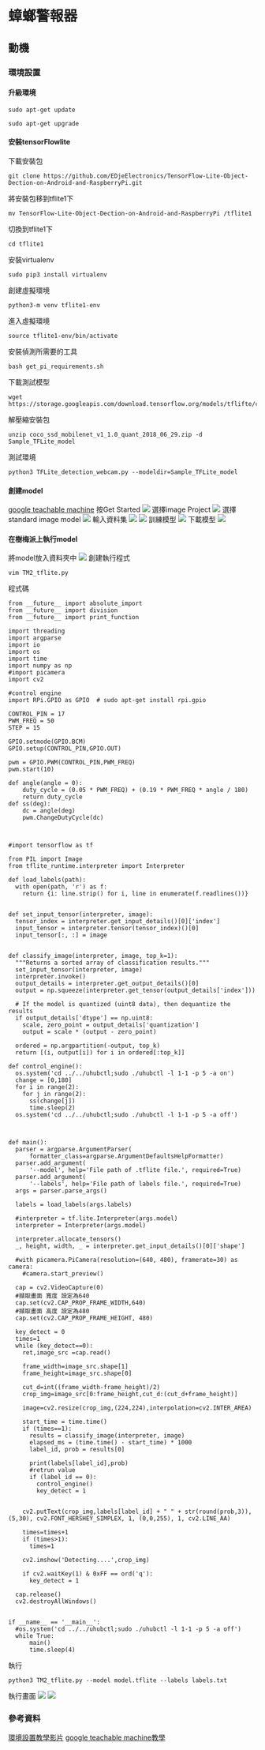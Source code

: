 # 蟑螂警報器
## 動機
### 環境設置
#### 升級環境
```
sudo apt-get update
```
```
sudo apt-get upgrade
```
#### 安裝tensorFlowlite
下載安裝包
```
git clone https://github.com/EDjeElectronics/TensorFlow-Lite-Object-Dection-on-Android-and-RaspberryPi.git
```
將安裝包移到tflite1下
```
mv TensorFlow-Lite-Object-Dection-on-Android-and-RaspberryPi /tflite1
```
切換到tflite1下
```
cd tflite1
```
安裝virtualenv
```
sudo pip3 install virtualenv
```
創建虛擬環境
```
python3-m venv tflite1-env
```
進入虛擬環境
```
source tflite1-env/bin/activate
```
安裝偵測所需要的工具
```
bash get_pi_requirements.sh
```
下載測試模型
```
wget https://storage.googleapis.com/download.tensorflow.org/models/tflifte/coco_ssd_mobilenet_v1_1.0_quant_2018_06_29.zip
```
解壓縮安裝包
```
unzip coco_ssd_mobilenet_v1_1.0_quant_2018_06_29.zip -d Sample_TFLite_model
```
測試環境
```
python3 TFLite_detection_webcam.py --modeldir=Sample_TFLite_model
```
#### 創建model
[google teachable machine](https://teachablemachine.withgoogle.com/)
按Get Started
![](https://i.imgur.com/B3qkWa7.png)
選擇image Project
![](https://i.imgur.com/8vvKRNW.png)
選擇standard image model
![](https://i.imgur.com/RriFQYa.png)
輸入資料集
![](https://i.imgur.com/kiIgr3B.png)
![](https://i.imgur.com/MMCj1p0.png)
訓練模型
![](https://i.imgur.com/0Q54n5v.png)
下載模型
![](https://i.imgur.com/APNK4GI.png)
#### 在樹梅派上執行model
將model放入資料夾中
![](https://i.imgur.com/MjtfuAh.png)
創建執行程式
```
vim TM2_tflite.py
```
程式碼
```
from __future__ import absolute_import
from __future__ import division
from __future__ import print_function

import threading
import argparse
import io
import os
import time
import numpy as np
#import picamera
import cv2

#control engine
import RPi.GPIO as GPIO  # sudo apt-get install rpi.gpio

CONTROL_PIN = 17
PWM_FREQ = 50
STEP = 15

GPIO.setmode(GPIO.BCM)
GPIO.setup(CONTROL_PIN,GPIO.OUT)

pwm = GPIO.PWM(CONTROL_PIN,PWM_FREQ)
pwm.start(10)

def angle(angle = 0):
    duty_cycle = (0.05 * PWM_FREQ) + (0.19 * PWM_FREQ * angle / 180)
    return duty_cycle
def ss(deg):
    dc = angle(deg)
    pwm.ChangeDutyCycle(dc)
    


#import tensorflow as tf

from PIL import Image
from tflite_runtime.interpreter import Interpreter

def load_labels(path):
  with open(path, 'r') as f:
    return {i: line.strip() for i, line in enumerate(f.readlines())}


def set_input_tensor(interpreter, image):
  tensor_index = interpreter.get_input_details()[0]['index']
  input_tensor = interpreter.tensor(tensor_index)()[0]
  input_tensor[:, :] = image


def classify_image(interpreter, image, top_k=1):
  """Returns a sorted array of classification results."""
  set_input_tensor(interpreter, image)
  interpreter.invoke()
  output_details = interpreter.get_output_details()[0]
  output = np.squeeze(interpreter.get_tensor(output_details['index']))

  # If the model is quantized (uint8 data), then dequantize the results
  if output_details['dtype'] == np.uint8:
    scale, zero_point = output_details['quantization']
    output = scale * (output - zero_point)

  ordered = np.argpartition(-output, top_k)
  return [(i, output[i]) for i in ordered[:top_k]]

def control_engine():
  os.system('cd ../../uhubctl;sudo ./uhubctl -l 1-1 -p 5 -a on')
  change = [0,180]
  for i in range(2):
    for j in range(2):
      ss(change[j])
      time.sleep(2)
  os.system('cd ../../uhubctl;sudo ./uhubctl -l 1-1 -p 5 -a off')
  
  

def main():
  parser = argparse.ArgumentParser(
      formatter_class=argparse.ArgumentDefaultsHelpFormatter)
  parser.add_argument(
      '--model', help='File path of .tflite file.', required=True)
  parser.add_argument(
      '--labels', help='File path of labels file.', required=True)
  args = parser.parse_args()

  labels = load_labels(args.labels)

  #interpreter = tf.lite.Interpreter(args.model)
  interpreter = Interpreter(args.model)

  interpreter.allocate_tensors()
  _, height, width, _ = interpreter.get_input_details()[0]['shape']

  #with picamera.PiCamera(resolution=(640, 480), framerate=30) as camera:
    #camera.start_preview()

  cap = cv2.VideoCapture(0)
  #擷取畫面 寬度 設定為640
  cap.set(cv2.CAP_PROP_FRAME_WIDTH,640)
  #擷取畫面 高度 設定為480
  cap.set(cv2.CAP_PROP_FRAME_HEIGHT, 480)

  key_detect = 0
  times=1
  while (key_detect==0):
    ret,image_src =cap.read()

    frame_width=image_src.shape[1]
    frame_height=image_src.shape[0]

    cut_d=int((frame_width-frame_height)/2)
    crop_img=image_src[0:frame_height,cut_d:(cut_d+frame_height)]

    image=cv2.resize(crop_img,(224,224),interpolation=cv2.INTER_AREA)

    start_time = time.time()
    if (times==1):
      results = classify_image(interpreter, image)
      elapsed_ms = (time.time() - start_time) * 1000
      label_id, prob = results[0]

      print(labels[label_id],prob)
      #retrun value
      if (label_id == 0):
        control_engine()
        key_detect = 1
        
      
    cv2.putText(crop_img,labels[label_id] + " " + str(round(prob,3)), (5,30), cv2.FONT_HERSHEY_SIMPLEX, 1, (0,0,255), 1, cv2.LINE_AA)

    times=times+1
    if (times>1):
      times=1

    cv2.imshow('Detecting....',crop_img)

    if cv2.waitKey(1) & 0xFF == ord('q'):
      key_detect = 1

  cap.release()
  cv2.destroyAllWindows()
  

if __name__ == '__main__':
  #os.system('cd ../../uhubctl;sudo ./uhubctl -l 1-1 -p 5 -a off')
  while True:
      main()
      time.sleep(4)
```
執行
```
python3 TM2_tflite.py --model model.tflite --labels labels.txt
```
執行畫面
![](https://i.imgur.com/lSMTFeV.png)
![](https://i.imgur.com/mVGNzhF.png)
### 參考資料
[環境設置教學影片](https://www.youtube.com/watch?v=aimSGOAUI8Y)
[google teachable machine教學](https://www.rs-online.com/designspark/google-teachable-machine-raspberry-pi-4-cn)


